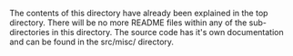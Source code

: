 The contents of this directory have already been explained in the top directory. There will be no more README files within any of the sub-directories in this directory.
The source code has it's own documentation and can be found in the src/misc/ directory.
